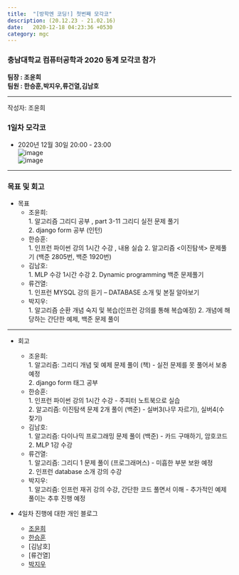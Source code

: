 ```yaml
---
title:  "[방학엔 코딩!] 첫번째 모각코"
description: (20.12.23 - 21.02.16)
date:   2020-12-18 04:23:36 +0530
category: mgc
---
```

### 충남대학교 컴퓨터공학과 2020 동계 모각코 참가
**팀장 : 조윤희**  
**팀원 : 한승훈,박지우,류건열,김남호**  

---


작성자: 조윤희    
### 1일차 모각코
+ 2020년 12월 30일 20:00 - 23:00  
![image](https://user-images.githubusercontent.com/26339800/103354997-6b6f6100-4af0-11eb-8216-056378dfb68d.png)  
![image](https://user-images.githubusercontent.com/26339800/103355006-71654200-4af0-11eb-856d-39bf29fb2726.png)  

---  

### 목표 및 회고  
+ 목표  
  - 조윤희:   
        1. 알고리즘 그리디 공부 , part 3-11 그리디 실전 문제 풀기  
        2. django form 공부 (인턴)
  - 한승훈:   
        1. 인프런 파이썬 강의 1시간 수강 , 내용 실습
        2. 알고리즘 <이진탐색> 문제풀기 (백준 2805번, 백준 1920번)
  - 김남호:   
        1. MLP 수강 1시간 수강
        2. Dynamic programming 백준 문제풀기     
  - 류건열:   
        1. 인프런 MYSQL 강의 듣기 –  DATABASE 소개 및 본질 알아보기
  - 박지우:   
        1. 알고리즘 순환 개념 숙지 및 복습(인프런 강의를 통해 복습예정)
        2. 개념에 해당하는 간단한 예제, 백준 문제 풀이  

---  

        
+ 회고  
  - 조윤희:   
        1. 알고리즘: 그리디 개념 및 예제 문제 풀이 (책) - 실전 문제를 못 풀어서 보충 예정  
        2. django form 태그 공부  
  - 한승훈:   
        1. 인프런 파이썬 강의 1시간 수강 - 주피터 노트북으로 실습  
        2. 알고리즘: 이진탐색 문제 2개 풀이 (백준) - 실버3(나무 자르기), 실버4(수 찾기)  
  - 김남호:     
        1. 알고리즘: 다이나믹 프로그래밍 문제 풀이 (백준) - 카드 구매하기, 암호코드  
        2. MLP 1강 수강   
  - 류건열:   
        1. 알고리즘: 그리디 1 문제 풀이 (프로그래머스) - 미흡한 부분 보완 예정  
        2. 인프런 database 소개 강의 수강  
  - 박지우:   
        1. 알고리즘: 인프런 재귀 강의 수강, 간단한 코드 풀면서 이해 - 추가적인 예제 풀이는 추후 진행 예정  
       
        
   
+ 4일차 진행에 대한 개인 블로그  
  - [조윤희](https://uni2237.github.io/mgc/mgc-01/)  
  - [한승훈](https://gooriiie.github.io/2020-동계-모각코-1주차-목표와-회고/)  
  - [김남호]  
  - [류건열]
  - [박지우](https://jwpark6.github.io/WinterWeek1/)  
